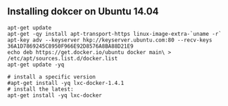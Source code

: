
Installing dokcer on Ubuntu 14.04
---------------------------------
```
apt-get update
apt-get -qy install apt-transport-https linux-image-extra-`uname -r`
apt-key adv --keyserver hkp://keyserver.ubuntu.com:80 --recv-keys 36A1D7869245C8950F966E92D8576A8BA88D21E9
echo deb https://get.docker.io/ubuntu docker main\ > /etc/apt/sources.list.d/docker.list
apt-get update -yq

# install a specific version
#apt-get install -yq lxc-docker-1.4.1
# install the latest:
apt-get install -yq lxc-docker
```

